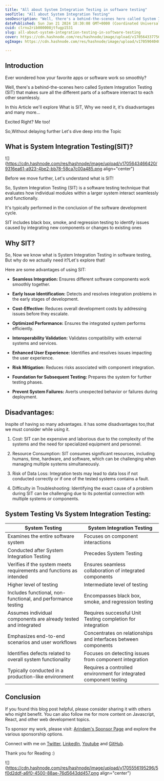 ```yaml
---
title: "All about System Integration Testing in software testing"
seoTitle: "All about System Integration Testing"
seoDescription: "Well, there's a behind-the-scenes hero called System Integration Testing (SIT) that makes sure all the different parts of a software interract to each other"
datePublished: Sun Jan 21 2024 18:30:08 GMT+0000 (Coordinated Universal Time)
cuid: clrnu2rib000008jtfugp1531
slug: all-about-system-integration-testing-in-software-testing
cover: https://cdn.hashnode.com/res/hashnode/image/upload/v1705643377569/2f0ac399-57b9-416b-926c-c9a0c7019b66.png
ogImage: https://cdn.hashnode.com/res/hashnode/image/upload/v1705904040281/f1bb9f85-6994-4b91-a95e-6084d3cef738.png

---
```


## Introduction

Ever wondered how your favorite apps or software work so smoothly?

Well, there's a behind-the-scenes hero called System Integration Testing (SIT) that makes sure all the different parts of a software interract to each other seamlessly.

In this Article we'll explore What is SIT, Why we need it, it's disadvantages and many more...

Excited Right? Me too!

So,Without delaying further Let's dive deep into the Topic

## What is System Integration Testing(SIT)?

![](https://cdn.hashnode.com/res/hashnode/image/upload/v1705643466420/9316ea61-a923-4be2-bb78-58ca7c00a485.png align="center")

Before we move further, Let's understand what is SIT!

So, System Integration Testing (SIT) is a software testing technique that evaluates how individual modules within a larger system interact seamlessly and functionally.

It's typically performed in the conclusion of the software development cycle.

SIT includes black box, smoke, and regression testing to identify issues caused by integrating new components or changes to existing ones

## Why SIT?

So, Now we know what is System Integration Testing in software testing, But why do we actually need it?Let's explore that!

Here are some advantages of using SIT:

* **Seamless Integration:** Ensures different software components work smoothly together.
    
* **Early Issue Identification:** Detects and resolves integration problems in the early stages of development.
    
* **Cost-Effective:** Reduces overall development costs by addressing issues before they escalate.
    
* **Optimized Performance:** Ensures the integrated system performs efficiently.
    
* **Interoperability Validation:** Validates compatibility with external systems and services.
    
* **Enhanced User Experience:** Identifies and resolves issues impacting the user experience.
    
* **Risk Mitigation:** Reduces risks associated with component integration.
    
* **Foundation for Subsequent Testing:** Prepares the system for further testing phases.
    
* **Prevent System Failures:** Averts unexpected behavior or failures during deployment.
    

## Disadvantages:

Inspite of having so many advantages. it has some disadvantages too,that we must consider while using it.

1. Cost: SIT can be expensive and laborious due to the complexity of the systems and the need for specialized equipment and personnel.
    
2. Resource Consumption: SIT consumes significant resources, including humans, time, hardware, and software, which can be challenging when managing multiple systems simultaneously.
    
3. Risk of Data Loss: Integration tests may lead to data loss if not conducted correctly or if one of the tested systems contains a fault.
    
4. Difficulty in Troubleshooting: Identifying the exact cause of a problem during SIT can be challenging due to its potential connection with multiple systems or components.
    

## System Testing Vs System Integration Testing:

| **System Testing** | **System Integration Testing** |
| --- | --- |
| Examines the entire software system | Focuses on component interactions |
| Conducted after System Integration Testing | Precedes System Testing |
| Verifies if the system meets requirements and functions as intended | Ensures seamless collaboration of integrated components |
| Higher level of testing | Intermediate level of testing |
| Includes functional, non-functional, and performance testing | Encompasses black box, smoke, and regression testing |
| Assumes individual components are already tested and integrated | Requires successful Unit Testing completion for integration |
| Emphasizes end-to-end scenarios and user workflows | Concentrates on relationships and interfaces between components |
| Identifies defects related to overall system functionality | Focuses on detecting issues from component integration |
| Typically conducted in a production-like environment | Requires a controlled environment for integrated component testing |

## Conclusion

If you found this blog post helpful, please consider sharing it with others who might benefit. You can also follow me for more content on Javascript, React, and other web development topics.

To sponsor my work, please visit: [Arindam's Sponsor Page](https://arindam1729.hashnode.dev/sponsor) and explore the various sponsorship options.

Connect with me on [Twitter](https://twitter.com/intent/follow?screen_name=Arindam_1729), [LinkedIn](https://www.linkedin.com/in/arindam2004/), [Youtube](https://www.youtube.com/channel/@Arindam_1729) and [GitHub](https://github.com/Arindam200).

Thank you for Reading :)

![](https://cdn.hashnode.com/res/hashnode/image/upload/v1705556195296/5f0d2ddf-a6f0-4500-88ae-76d5643dd457.png align="center")